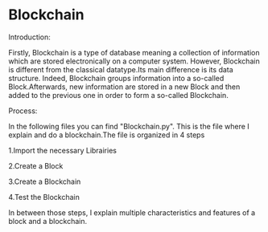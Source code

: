 # Blockchain

Introduction:

Firstly, Blockchain is a type of database meaning a collection of information which are stored electronically on a computer system. However, Blockchain is different from the classical datatype.Its main difference is its data structure. Indeed, Blockchain groups information into a so-called Block.Afterwards, new information are stored in a new Block and then added to the previous one in order to form a so-called Blockchain.

Process:

In the following files you can find "Blockchain.py". This is the file where I explain and do a blockchain.The file is organized in 4 steps 

1.Import the necessary Librairies

2.Create a Block

3.Create a Blockchain 

4.Test the Blockchain 

In between those steps, I explain multiple characteristics and features of a block and a blockchain.